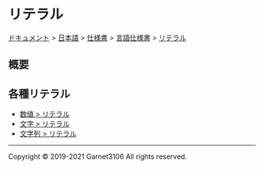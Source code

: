 # リテラル

[ドキュメント](../../../../index.md) > [日本語](../../../index.md) > [仕様書](../../index.md) > [言語仕様書](../index.md) > [リテラル](./index.md)

## 概要

## 各種リテラル

- [数値 > リテラル](../number/index.md#リテラル)
- [文字 > リテラル](../character/index.md#リテラル)
- [文字列 > リテラル](../string/index.md#リテラル)

---

Copyright © 2019-2021 Garnet3106 All rights reserved.
